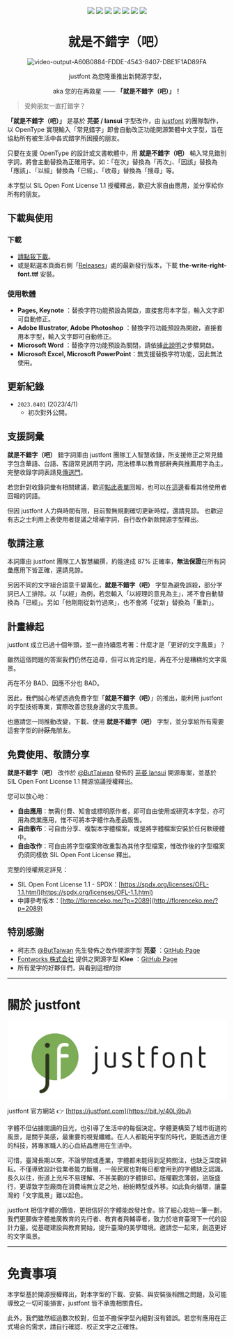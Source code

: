 <div align="center">

![](https://img.shields.io/github/v/release/justfont/The-Write-Right-Font?label=%E6%9C%80%E6%96%B0%E7%89%88%E6%9C%AC&style=flat-square) ![](https://img.shields.io/github/downloads/justfont/The-Write-Right-Font/total?label=總下載數&style=flat-square) ![](https://img.shields.io/github/release-date/justfont/The-Write-Right-Font?label=最後更新&style=flat-square&color=red) ![](https://img.shields.io/github/size/justfont/The-Write-Right-Font/the-write-right-font-2023.0401.ttf?label=檔案大小&style=flat-square&color=ff69b4) ![](https://img.shields.io/badge/授權方式-OFL%201.1-yellow?style=flat-square) ![](https://img.shields.io/github/forks/justfont/The-Write-Right-Font?style=flat-square&color=green) ![](https://img.shields.io/github/stars/justfont/The-Write-Right-Font?style=flat-square&color=yellowgreen)


# 就是不錯字（吧）




![video-output-A60B0884-FDDE-4543-8407-DBE1F1AD89FA](https://user-images.githubusercontent.com/129033985/229058895-6b4d0c07-fff8-4dde-a608-647275863ff7.gif)



justfont 為您隆重推出新開源字型，

aka 您的在再救星 —— **「就是不錯字（吧）」！**

</div>

> 受夠朋友一直打錯字？

**「就是不錯字（吧）」** 是基於 **芫荽 / Iansui** 字型改作，由 [justfont](https://justfont.com/) 的團隊製作，以 OpenType 實現輸入「常見錯字」即會自動改正功能開源繁體中文字型，旨在協助所有被生活中各式錯字所困擾的朋友。

只要在支援 OpenType 的設計或文書軟體中，用 **就是不錯字（吧）** 輸入常見錯別字詞，將會主動替換為正確用字。如：「在次」替換為「再次」、「因該」替換為「應該」、「以經」替換為「已經」、「收尋」替換為「搜尋」等。

本字型以 SIL Open Font License 1.1 授權釋出，歡迎大家自由應用，並分享給你所有的朋友。

## 下載與使用

### **下載**
 
- [請點我下載](https://github.com/justfont/The-Write-Right-Font/releases/download/v2023.0401/the-write-right-font-2023.0401.ttf)。
- 或是點選本頁面右側「[Releases](https://github.com/justfont/The-Write-Right-Font/releases)」處的最新發行版本，下載 **the-write-right-font.ttf** 安裝。

### **使用軟體**

- **Pages, Keynote** ：替換字符功能預設為開啟，直接套用本字型，輸入文字即可自動修正。
- **Adobe Illustrator, Adobe Photoshop** ：替換字符功能預設為開啟，直接套用本字型，輸入文字即可自動修正。
- **Microsoft Word** ：替換字符功能預設為關閉，請依據[此說明](https://justfont.notion.site/4d415f1db6fc4a8f9ac27a16139986e9)之步驟開啟。
- **Microsoft Excel, Microsoft PowerPoint**：無支援替換字符功能，因此無法使用。

## 更新紀錄

- `2023.0401` (2023/4/1)
    - 初次對外公開。

## 支援詞彙

**就是不錯字（吧）** 錯字詞庫由 justfont 團隊工人智慧收錄，所支援修正之常見錯字包含華語、台語、客語常見誤用字詞，用法標準以教育部辭典與推薦用字為主。完整收錄字詞表請見[傳送門](https://docs.google.com/spreadsheets/d/1ihqTzoNSjh8rqhYGh-8K43cPNFJGxxh7SPEzUpZ3VT4/edit?resourcekey#gid=2031303555&range=A1)。

若您針對收錄詞彙有相關建議，歡迎[點此表單](https://forms.gle/ieyLP4Cng5uz2oHz6)回報，也可以[在這邊](https://reurl.cc/OV6W7v)看看其他使用者回報的詞語。

但因 justfont 人力與時間有限，目前暫無規劃確切更新時程，還請見諒。
也歡迎有志之士利用上表使用者提議之增補字詞，自行改作新款開源字型釋出。

## 敬請注意

本詞庫由 justfont 團隊工人智慧編撰，約能達成 87\% 正確率，**無法保證**在所有詞彙應用下皆正確，還請見諒。

另因不同的文字組合語意千變萬化，**就是不錯字（吧）** 字型為避免誤殺，部分字詞已人工排除。以「以經」為例，若您輸入「以經理的意見為主」，將不會自動替換為「已經」。另如「他剛剛從新竹過來」，也不會將「從新」替換為「重新」。

## 計畫緣起

justfont 成立已過十個年頭，並一直持續思考著：什麼才是「更好的文字風景」？

雖然這個問題的答案我們仍然在追尋，但可以肯定的是，再在不分是糟糕的文字風景。

再在不分 BAD、因應不分也 BAD。

因此，我們誠心希望透過免費字型「**就是不錯字（吧）**」的推出，能利用 justfont 的字型技術專業，實際改善您我身邊的文字風景。

也邀請您一同推動改變，下載、使用 **就是不錯字（吧）** 字型，並分享給所有需要這套字型的~~討厭鬼~~朋友。

## 免費使用、敬請分享

**就是不錯字（吧）** 改作於 [@ButTaiwan](https://github.com/ButTaiwan) 發佈的 [芫荽 Iansui](https://github.com/ButTaiwan/iansui) 開源專案，並基於 SIL Open Font License 1.1 開源協議授權釋出。

您可以放心地：

- **自由應用**：無需付費、知會或標明原作者，即可自由使用或研究本字型，亦可用為商業應用，惟不可將本字體作為產品販售。
- **自由散布**：可自由分享、複製本字體檔案，或是將字體檔案安裝於任何軟硬體中。
- **自由改作**：可自由將字型檔案修改重製為其他字型檔案，惟改作後的字型檔案仍須同樣依 SIL Open Font License 釋出。

完整的授權規定詳見：

- SIL Open Font License 1.1 - SPDX：[https://spdx.org/licenses/OFL-1.1.html](https://spdx.org/licenses/OFL-1.1.html)
- 中譯參考版本：[http://florenceko.me/?p=2089](http://florenceko.me/?p=2089)

## 特別感謝

- 柯志杰 [@ButTaiwan](https://github.com/ButTaiwan) 先生發佈之改作開源字型 **芫荽** ：[GitHub Page](https://github.com/ButTaiwan/iansui)
- [Fontworks 株式会社](http://fontworks.co.jp/) 提供之開源字型 **Klee** ：[GitHub Page](https://github.com/fontworks-fonts/)
- 所有愛字的好夥伴們，與看到這裡的你

---

# 關於 justfont

![image/jf-logo-full-small.jpg](image/jf-logo-full-small.jpg)

justfont 官方網站 👉  [https://justfont.com](https://bit.ly/40Lj9bJ)

字體不但佔據閱讀的目光，也引導了生活中的每個決定。字體更構築了城市街道的風景，是關乎美感，最重要的視覺纖維。在人人都能用字型的時代，更能透過方便的科技，將專家職人的心血結晶應用在生活中。

可惜，臺灣長期以來，不論學院或產業，字體都未能得到足夠關注，也缺乏深度耕耘。不僅導致設計從業者能力斷層，一般民眾也對每日都會用到的字體缺乏認識。長久以往，街道上充斥不易理解、不甚美觀的字體排印。版權觀念薄弱，盜版盛行，更導致字型廠商在消費端無立足之地，紛紛轉型或外移。如此負向循環，讓臺灣的「文字風景」難以起色。

justfont 相信字體的價值，更相信好的字體能啟發社會。除了細心栽培一筆一劃，我們更願做字體推廣教育的先行者、教育者與輔導者，致力於培育臺灣下一代的設計力量。從基礎建設與教育開始，提升臺灣的美學環境。邀請您一起來，創造更好的文字風景。


---

# 免責事項

本字型基於開源授權釋出，對本字型的下載、安裝、與安裝後相關之問題，及可能導致之一切可能損害，justfont 皆不承擔相關責任。

此外，我們雖然經過數次校對，但並不擔保字型內絕對沒有錯誤。若您有應用在正式場合的需求，請自行確認、校正文字之正確性。
